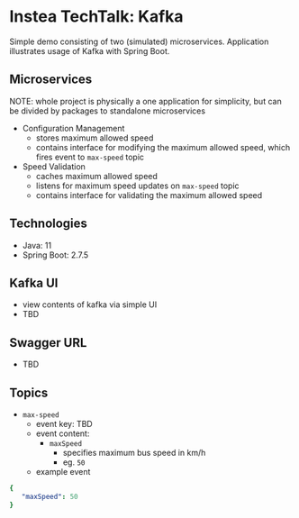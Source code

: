 # Instea TechTalk: Kafka
Simple demo consisting of two (simulated) microservices. Application illustrates usage of Kafka with Spring Boot.

## Microservices
NOTE: whole project is physically a one application for simplicity, but can be divided by packages to standalone microservices
- Configuration Management
  - stores maximum allowed speed
  - contains interface for modifying the maximum allowed speed, which fires event to `max-speed` topic
- Speed Validation
  - caches maximum allowed speed  
  - listens for maximum speed updates on `max-speed` topic
  - contains interface for validating the maximum allowed speed

## Technologies
- Java: 11
- Spring Boot: 2.7.5

## Kafka UI
- view contents of kafka via simple UI
- TBD

## Swagger URL
- TBD

## Topics
- `max-speed`
    - event key: TBD
    - event content:
        - `maxSpeed`
            - specifies maximum bus speed in km/h
            - eg. `50`
    - example event
```yaml
{
   "maxSpeed": 50
}
```